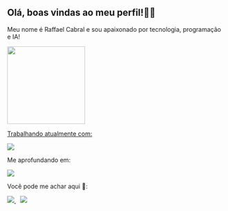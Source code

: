 ## Olá, boas vindas ao meu perfil!👋😄

Meu nome é Raffael Cabral e sou apaixonado por tecnologia, programação e IA!
<br>

<div>
  <a href="https://github.com/RaffaelCabral">
  <img height="180em" src="https://github-readme-stats.vercel.app/api/top-langs/?username=RaffaelCabral&layout=compact&langs_count=6&theme=radical"/>
</div>


<p>Trabalhando atualmente com:</p>

  <p>
  <a href="https://skillicons.dev">
    <img src="https://skillicons.dev/icons?i=flutter" />
  </a>
</p> 

<p>Me aprofundando em:</p>

<p>
<a href="https://skillicons.dev">
    <img src="https://skillicons.dev/icons?i=kotlin,js,ts,py,go,ruby,nodejs,nextjs,react,angular" />
  </a>
 </p>

 Você pode me achar aqui 📌:
 <div>
<a href="mailto:cabral.raffael@gmail.com"><img src="https://img.shields.io/badge/-Gmail-%23333?style=for-the-badge&logo=gmail&logoColor=white"> </a>
<a href="https://www.linkedin.com/in/raffaelmarques/" target="_blank"><img src="https://img.shields.io/badge/-LinkedIn-%230077B5?style=for-the-badge&logo=linkedin&logoColor=white" target="_blank" style="margin-left: 10px;"></a>


 </div>